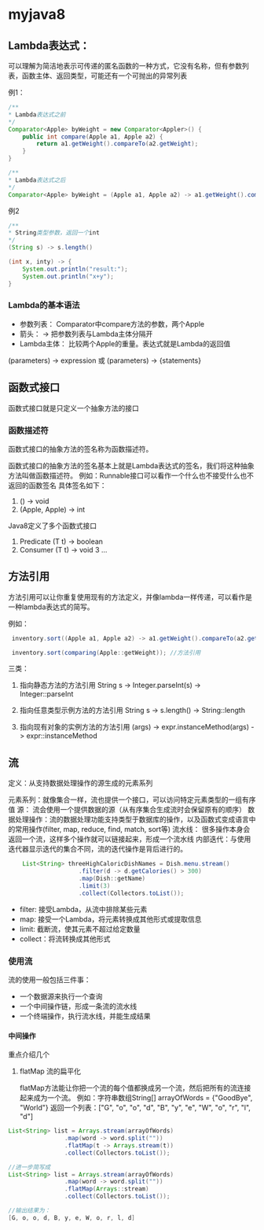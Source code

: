 # myjava8

## Lambda表达式：
可以理解为简洁地表示可传递的匿名函数的一种方式，它没有名称，但有参数列表，函数主体、返回类型，可能还有一个可抛出的异常列表

例1：
```java
/**
* Lambda表达式之前
*/
Comparator<Apple> byWeight = new Comparator<Appler>() {
    public int compare(Apple a1, Apple a2) {
        return a1.getWeight().compareTo(a2.getWeight);
    }
}

/**
* Lambda表达式之后
*/
Comparator<Apple> byWeight = (Apple a1, Apple a2) -> a1.getWeight().compareTo(a2.getWeight());

```

例2

```java
/**
* String类型参数，返回一个int
*/
(String s) -> s.length() 

(int x, inty) -> {
    System.out.println("result:");
    System.out.println("x+y");
}
```

### Lambda的基本语法

- 参数列表： Comparator中compare方法的参数，两个Apple
- 箭头： -> 把参数列表与Lambda主体分隔开
- Lambda主体： 比较两个Apple的重量。表达式就是Lambda的返回值

(parameters) -> expression 或 (parameters) -> {statements}

## 函数式接口
函数式接口就是只定义一个抽象方法的接口



### 函数描述符
函数式接口的抽象方法的签名称为函数描述符。

函数式接口的抽象方法的签名基本上就是Lambda表达式的签名，我们将这种抽象方法叫做函数描述符。
例如：Runnable接口可以看作一个什么也不接受什么也不返回的函数签名 
具体签名如下：
1. () -> void 
2. (Apple, Apple) -> int 

Java8定义了多个函数式接口
1. Predicate (T t) -> boolean
2. Consumer  (T t) -> void
3  ...

## 方法引用
   方法引用可以让你重复使用现有的方法定义，并像lambda一样传递，可以看作是一种lambda表达式的简写。
 
 例如：
    
   ```java
    inventory.sort((Apple a1, Apple a2) -> a1.getWeight().compareTo(a2.getWeight()));

    inventory.sort(comparing(Apple::getWeight)); //方法引用
```
      
    
三类：
1. 指向静态方法的方法引用
String s -> Integer.parseInt(s) ->  Integer::parseInt

2. 指向任意类型示例方法的方法引用
String s -> s.length() -> String::length

3. 指向现有对象的实例方法的方法引用
(args) -> expr.instanceMethod(args) -> expr::instanceMethod

## 流

定义：从支持数据处理操作的源生成的元素系列

元素系列：就像集合一样，流也提供一个接口，可以访问特定元素类型的一组有序值
源： 流会使用一个提供数据的源（从有序集合生成流时会保留原有的顺序）
数据处理操作：流的数据处理功能支持类型于数据库的操作，以及函数式变成语言中的常用操作(filter, map, reduce, find, match, sort等)
流水线： 很多操作本身会返回一个流，这样多个操作就可以链接起来，形成一个流水线
内部迭代：与使用迭代器显示迭代的集合不同，流的迭代操作是背后进行的。
```java
    List<String> threeHighCaloricDishNames = Dish.menu.stream()
                    .filter(d -> d.getCalories() > 300)
                    .map(Dish::getName)
                    .limit(3)
                    .collect(Collectors.toList());

```
- filter: 接受Lambda，从流中排除某些元素
- map: 接受一个Lambda，将元素转换成其他形式或提取信息
- limit: 截断流，使其元素不超过给定数量
- collect：将流转换成其他形式

### 使用流
 流的使用一般包括三件事：
 
 - 一个数据源来执行一个查询
 - 一个中间操作链，形成一条流的流水线
 - 一个终端操作，执行流水线，并能生成结果
 
 #### 中间操作
  重点介绍几个
  
 1. flatMap 流的扁平化
  
    flatMap方法能让你把一个流的每个值都换成另一个流，然后把所有的流连接起来成为一个流。
  例如：字符串数组String[] arrayOfWords = {"GoodBye", "World"}
  返回一个列表：["G", "o", "o", "d", "B", "y", "e", "W", "o", "r", "l", "d"]
  
  ```java
  List<String> list = Arrays.stream(arrayOfWords)
                  .map(word -> word.split(""))
                  .flatMap(t -> Arrays.stream(t))
                  .collect(Collectors.toList());

  //进一步简写成
  List<String> list = Arrays.stream(arrayOfWords)
                  .map(word -> word.split(""))
                  .flatMap(Arrays::stream)
                  .collect(Collectors.toList());
  
  //输出结果为：
  [G, o, o, d, B, y, e, W, o, r, l, d]
```
  


  
   



